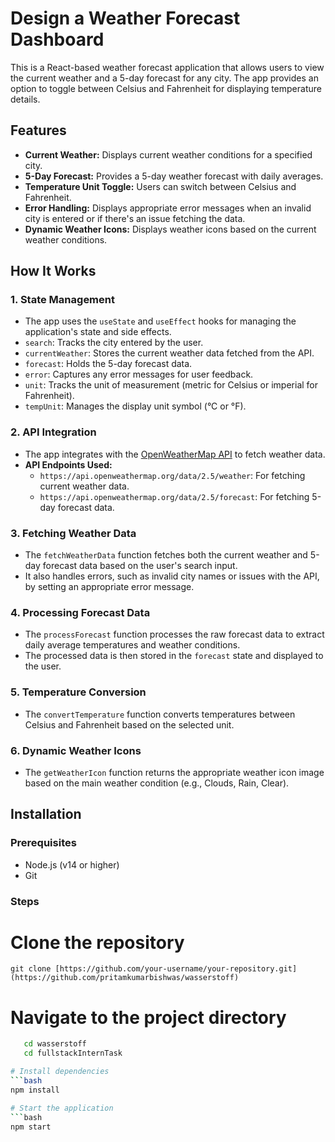 
# Design a Weather Forecast Dashboard

This is a React-based weather forecast application that allows users to view the current weather and a 5-day forecast for any city. The app provides an option to toggle between Celsius and Fahrenheit for displaying temperature details.

## Features

- **Current Weather:** Displays current weather conditions for a specified city.
- **5-Day Forecast:** Provides a 5-day weather forecast with daily averages.
- **Temperature Unit Toggle:** Users can switch between Celsius and Fahrenheit.
- **Error Handling:** Displays appropriate error messages when an invalid city is entered or if there's an issue fetching the data.
- **Dynamic Weather Icons:** Displays weather icons based on the current weather conditions.

## How It Works

### 1. **State Management**
   - The app uses the `useState` and `useEffect` hooks for managing the application's state and side effects.
   - `search`: Tracks the city entered by the user.
   - `currentWeather`: Stores the current weather data fetched from the API.
   - `forecast`: Holds the 5-day forecast data.
   - `error`: Captures any error messages for user feedback.
   - `unit`: Tracks the unit of measurement (metric for Celsius or imperial for Fahrenheit).
   - `tempUnit`: Manages the display unit symbol (°C or °F).

### 2. **API Integration**
   - The app integrates with the [OpenWeatherMap API](https://openweathermap.org/api) to fetch weather data.
   - **API Endpoints Used:**
     - `https://api.openweathermap.org/data/2.5/weather`: For fetching current weather data.
     - `https://api.openweathermap.org/data/2.5/forecast`: For fetching 5-day forecast data.

### 3. **Fetching Weather Data**
   - The `fetchWeatherData` function fetches both the current weather and 5-day forecast data based on the user's search input.
   - It also handles errors, such as invalid city names or issues with the API, by setting an appropriate error message.

### 4. **Processing Forecast Data**
   - The `processForecast` function processes the raw forecast data to extract daily average temperatures and weather conditions.
   - The processed data is then stored in the `forecast` state and displayed to the user.

### 5. **Temperature Conversion**
   - The `convertTemperature` function converts temperatures between Celsius and Fahrenheit based on the selected unit.

### 6. **Dynamic Weather Icons**
   - The `getWeatherIcon` function returns the appropriate weather icon image based on the main weather condition (e.g., Clouds, Rain, Clear).

## Installation

### Prerequisites

- Node.js (v14 or higher)
- Git

### Steps

# Clone the repository
    git clone [https://github.com/your-username/your-repository.git](https://github.com/pritamkumarbishwas/wasserstoff)
# Navigate to the project directory
   ```bash
      cd wasserstoff
      cd fullstackInternTask

# Install dependencies
   ```bash
   npm install

# Start the application
```bash
npm start
